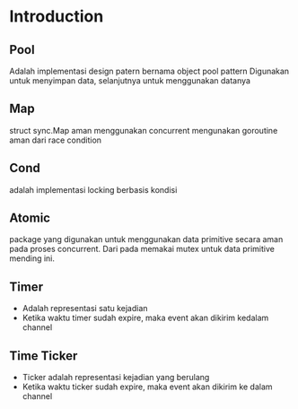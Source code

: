 # Introduction

## Pool
Adalah implementasi design patern bernama object pool pattern
Digunakan untuk menyimpan data, selanjutnya untuk menggunakan datanya

## Map
struct sync.Map
aman menggunakan concurrent mengunakan goroutine
aman dari race condition

## Cond
adalah implementasi locking berbasis kondisi

## Atomic
package yang digunakan untuk menggunakan data primitive secara aman pada proses concurrent. Dari pada memakai mutex untuk data primitive mending ini.

## Timer
- Adalah representasi satu kejadian
- Ketika waktu timer sudah expire, maka event akan dikirim kedalam channel

## Time Ticker
- Ticker adalah representasi kejadian yang berulang
- Ketika waktu ticker sudah expire, maka event akan dikirim ke dalam channel